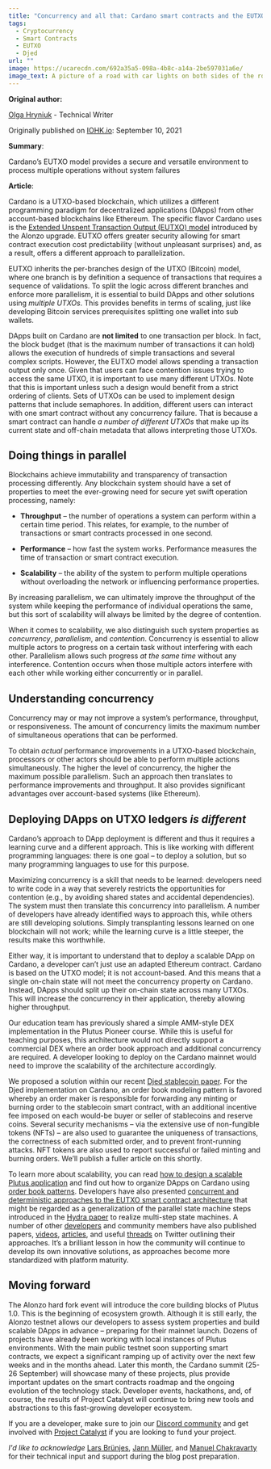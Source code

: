 ```yaml
---
title: "Concurrency and all that: Cardano smart contracts and the EUTXO model"
tags:
  - Cryptocurrency
  - Smart Contracts
  - EUTXO
  - Djed
url: ""
image: https://ucarecdn.com/692a35a5-098a-4b8c-a14a-2be597031a6e/
image_text: A picture of a road with car lights on both sides of the road
---
```


**Original author:**

[Olga Hryniuk](https://iohk.io/en/team/olga-hryniuk) - Technical Writer

Originally published on [IOHK.io](https://iohk.io/en/blog/posts/2021/09/10/concurrency-and-all-that-cardano-smart-contracts-and-the-eutxo-model/): September 10, 2021

**Summary**:

Cardano’s EUTXO model provides a secure and versatile environment to process multiple operations without system failures

**Article**:

Cardano is a UTXO-based blockchain, which utilizes a different programming paradigm for decentralized applications (DApps) from other account-based blockchains like Ethereum. The specific flavor Cardano uses is the [Extended Unspent Transaction Output (EUTXO) model](https://iohk.io/en/blog/posts/2021/03/11/cardanos-extended-utxo-accounting-model/) introduced by the Alonzo upgrade. EUTXO offers greater security allowing for smart contract execution cost predictability (without unpleasant surprises) and, as a result, offers a different approach to parallelization.

EUTXO inherits the per-branches design of the UTXO (Bitcoin) model, where one branch is by definition a sequence of transactions that requires a sequence of validations. To split the logic across different branches and enforce more parallelism, it is essential to build DApps and other solutions using _multiple UTXOs_. This provides benefits in terms of scaling, just like developing Bitcoin services prerequisites splitting one wallet into sub wallets.

DApps built on Cardano are **not limited** to one transaction per block. In fact, the block budget (that is the maximum number of transactions it can hold) allows the execution of hundreds of simple transactions and several complex scripts. However, the EUTXO model allows spending a transaction output only once. Given that users can face contention issues trying to access the same UTXO, it is important to use many different UTXOs. Note that this is important unless such a design would benefit from a strict ordering of clients. Sets of UTXOs can be used to implement design patterns that include semaphores. In addition, different users can interact with one smart contract without any concurrency failure. That is because a smart contract can handle _a number of different UTXOs_ that make up its current state and off-chain metadata that allows interpreting those UTXOs.

## Doing things in parallel

Blockchains achieve immutability and transparency of transaction processing differently. Any blockchain system should have a set of properties to meet the ever-growing need for secure yet swift operation processing, namely:

*   **Throughput** – the number of operations a system can perform within a certain time period. This relates, for example, to the number of transactions or smart contracts processed in one second.
    
*   **Performance** – how fast the system works. Performance measures the time of transaction or smart contract execution.
    
*   **Scalability** – the ability of the system to perform multiple operations without overloading the network or influencing performance properties.
    

By increasing parallelism, we can ultimately improve the throughput of the system while keeping the performance of individual operations the same, but this sort of scalability will always be limited by the degree of contention.

When it comes to scalability, we also distinguish such system properties as _concurrency_, _parallelism_, and _contention_. Concurrency is essential to allow multiple actors to progress on a certain task without interfering with each other. Parallelism allows such progress _at the same time_ without any interference. Contention occurs when those multiple actors interfere with each other while working either concurrently or in parallel.

## Understanding concurrency

Concurrency may or may not improve a system’s performance, throughput, or responsiveness. The amount of concurrency limits the maximum number of simultaneous operations that can be performed.

To obtain _actual_ performance improvements in a UTXO-based blockchain, processors or other actors should be able to perform multiple actions simultaneously. The higher the level of concurrency, the higher the maximum possible parallelism. Such an approach then translates to performance improvements and throughput. It also provides significant advantages over account-based systems (like Ethereum).

## Deploying DApps on UTXO ledgers _is different_

Cardano’s approach to DApp deployment is different and thus it requires a learning curve and a different approach. This is like working with different programming languages: there is one goal – to deploy a solution, but so many programming languages to use for this purpose.

Maximizing concurrency is a skill that needs to be learned: developers need to write code in a way that severely restricts the opportunities for contention (e.g., by avoiding shared states and accidental dependencies). The system must then translate this concurrency into parallelism. A number of developers have already identified ways to approach this, while others are still developing solutions. Simply transplanting lessons learned on one blockchain will not work; while the learning curve is a little steeper, the results make this worthwhile.

Either way, it is important to understand that to deploy a scalable DApp on Cardano, a developer can’t just use an adapted Ethereum contract. Cardano is based on the UTXO model; it is not account-based. And this means that a single on-chain state will not meet the concurrency property on Cardano. Instead, DApps should split up their on-chain state across many UTXOs. This will increase the concurrency in their application, thereby allowing higher throughput.

Our education team has previously shared a simple AMM-style DEX implementation in the Plutus Pioneer course. While this is useful for teaching purposes, this architecture would not directly support a commercial DEX where an order book approach and additional concurrency are required. A developer looking to deploy on the Cardano mainnet would need to improve the scalability of the architecture accordingly.

We proposed a solution within our recent [Djed stablecoin paper](https://iohk.io/en/research/library/papers/djeda-formally-verified-crypto-backed-pegged-algorithmic-stablecoin/). For the Djed implementation on Cardano, an order book modeling pattern is favored whereby an order maker is responsible for forwarding any minting or burning order to the stablecoin smart contract, with an additional incentive fee imposed on each would-be buyer or seller of stablecoins and reserve coins. Several security mechanisms – via the extensive use of non-fungible tokens (NFTs) – are also used to guarantee the uniqueness of transactions, the correctness of each submitted order, and to prevent front-running attacks. NFT tokens are also used to report successful or failed minting and burning orders. We’ll publish a fuller article on this shortly.

To learn more about scalability, you can read [how to design a scalable Plutus application](https://plutus.readthedocs.io/en/latest/plutus/howtos/writing-a-scalable-app.html) and find out how to organize DApps on Cardano using [order book patterns](https://plutus.readthedocs.io/en/latest/plutus/explanations/order-book-pattern.html). Developers have also presented [concurrent and deterministic approaches to the EUTXO smart contract architecture](https://medium.com/meld-labs/concurrent-deterministic-batching-on-the-utxo-ledger-99040f809706) that might be regarded as a generalization of the parallel state machine steps introduced in the [Hydra paper](https://iohk.io/en/research/library/papers/hydrafast-isomorphic-state-channels/) to realize multi-step state machines. A number of other [developers](https://twitter.com/ErgoDex/status/1434241104015151105?s=20) and community members have also published papers, [videos](https://youtube.com/watch?v=TxnvYsBnLjQ), [articles](https://sundaeswap-finance.medium.com/concurrency-state-cardano-c160f8c07575), and useful [threads](https://twitter.com/CardanoMaladex/status/1434960813006200835) on Twitter outlining their approaches. It’s a brilliant lesson in how the community will continue to develop its own innovative solutions, as approaches become more standardized with platform maturity.

## Moving forward

The Alonzo hard fork event will introduce the core building blocks of Plutus 1.0. This is the beginning of ecosystem growth. Although it is still early, the Alonzo testnet allows our developers to assess system properties and build scalable DApps in advance – preparing for their mainnet launch. Dozens of projects have already been working with local instances of Plutus environments. With the main public testnet soon supporting smart contracts, we expect a significant ramping up of activity over the next few weeks and in the months ahead. Later this month, the Cardano summit (25-26 September) will showcase many of these projects, plus provide important updates on the smart contracts roadmap and the ongoing evolution of the technology stack. Developer events, hackathons, and, of course, the results of Project Catalyst will continue to bring new tools and abstractions to this fast-growing developer ecosystem.

If you are a developer, make sure to join our [Discord community](https://discord.gg/ScxDkrxpBg) and get involved with [Project Catalyst](https://cardano.ideascale.com/a/index) if you are looking to fund your project.

_I'd like to acknowledge_ [Lars Brünjes](https://github.com/brunjlar), [Jann Müller](https://github.com/j-mueller), and [Manuel Chakravarty](https://github.com/mchakravarty) for their technical input and support during the blog post preparation.

